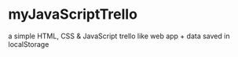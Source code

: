 # myJavaScriptTrello

a simple HTML, CSS & JavaScript trello like web app + data saved in localStorage
